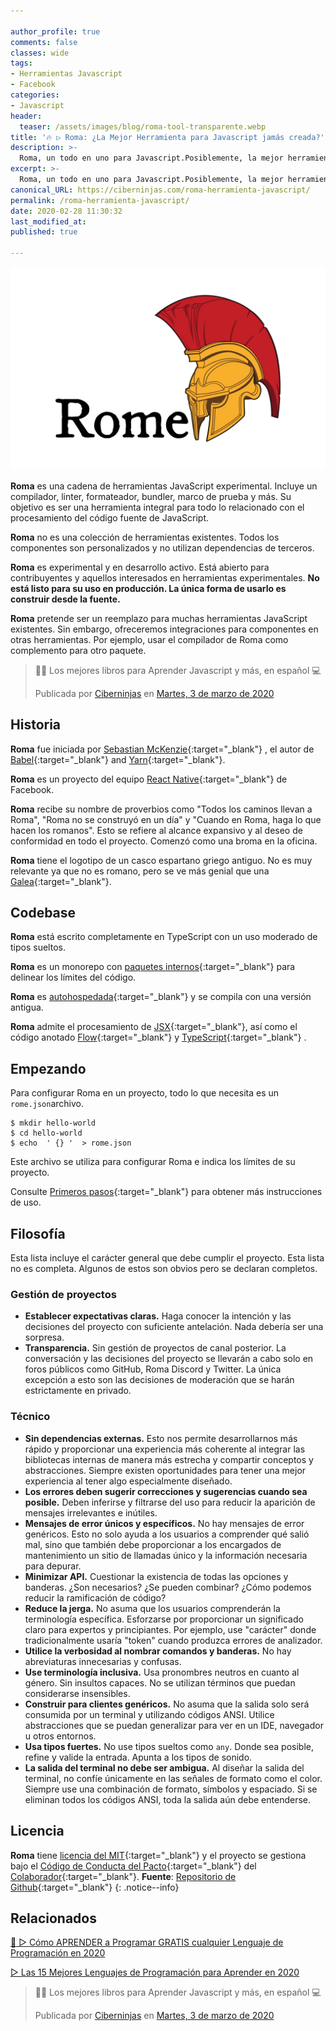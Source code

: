 ```yaml
---

author_profile: true
comments: false
classes: wide
tags:
- Herramientas Javascript
- Facebook
categories:
- Javascript
header:
  teaser: /assets/images/blog/roma-tool-transparente.webp
title: '🔥 ▷ Roma: ¿La Mejor Herramienta para Javascript jamás creada?'
description: >-
  Roma, un todo en uno para Javascript.Posiblemente, la mejor herramientas jamás creada para el uso de JavaScript; incluye un conjunto de: compilador, linterna, formateador, bundler, marco de pruebas y más.
excerpt: >-
  Roma, un todo en uno para Javascript.Posiblemente, la mejor herramientas jamás creada para el uso de JavaScript; incluye un conjunto de: compilador, linterna, formateador, bundler, marco de pruebas y más.
canonical_URL: https://ciberninjas.com/roma-herramienta-javascript/
permalink: /roma-herramienta-javascript/
date: 2020-02-28 11:30:32
last_modified_at: 
published: true

---
```


![Roma: La herramienta perfecta para Javascript creada por el equipo del Framework React de Facebook](/assets/images/blog/roma-tool-transparente.webp "Roma: La herramienta perfecta para Javascript creada por el equipo del Framework React de Facebook")

**Roma** es una cadena de herramientas JavaScript experimental. Incluye un compilador, linter, formateador, bundler, marco de prueba y más. Su objetivo es ser una herramienta integral para todo lo relacionado con el procesamiento del código fuente de JavaScript.

**Roma** no es una colección de herramientas existentes. Todos los componentes son personalizados y no utilizan dependencias de terceros.

**Roma** es experimental y en desarrollo activo. Está abierto para contribuyentes y aquellos interesados en herramientas experimentales. **No está listo para su uso en producción. La única forma de usarlo es construir desde la fuente.**

**Roma** pretende ser un reemplazo para muchas herramientas JavaScript existentes. Sin embargo, ofreceremos integraciones para componentes en otras herramientas. Por ejemplo, usar el compilador de Roma como complemento para otro paquete.

<div class="fb-post" data-href="https://www.facebook.com/ciberninjas/posts/1331101370410048" data-width="850" data-show-text="true"><blockquote cite="https://developers.facebook.com/ciberninjas/posts/1331101370410048" class="fb-xfbml-parse-ignore"><p>👨‍💻 Los mejores libros para Aprender Javascript y más, en español 💻</p>Publicada por <a href="https://www.facebook.com/ciberninjas/">Ciberninjas</a> en&nbsp;<a href="https://developers.facebook.com/ciberninjas/posts/1331101370410048">Martes, 3 de marzo de 2020</a></blockquote></div>

## Historia

**Roma** fue iniciada por [Sebastian McKenzie](https://twitter.com/sebmck){:target="_blank"} , el autor de [Babel](https://babeljs.io/){:target="_blank"} and [Yarn](https://yarnpkg.com/){:target="_blank"}.

**Roma** es un proyecto del equipo [React Native](https://github.com/facebook/react-native/){:target="_blank"} de Facebook.

**Roma** recibe su nombre de proverbios como "Todos los caminos llevan a Roma", "Roma no se construyó en un día" y "Cuando en Roma, haga lo que hacen los romanos". Esto se refiere al alcance expansivo y al deseo de conformidad en todo el proyecto. Comenzó como una broma en la oficina.

**Roma** tiene el logotipo de un casco espartano griego antiguo. No es muy relevante ya que no es romano, pero se ve más genial que una [Galea](https://en.wikipedia.org/wiki/Galea_(helmet)){:target="_blank"}.

## Codebase

**Roma** está escrito completamente en TypeScript con un uso moderado de tipos sueltos.

**Roma** es un monorepo con [paquetes internos](https://github.com/facebookexperimental/rome/blob/master/packages/@romejs){:target="_blank"} para delinear los límites del código.

**Roma** es [autohospedada](https://en.wikipedia.org/wiki/Self-hosting_(compilers)){:target="_blank"} y se compila con una versión antigua.

**Roma** admite el procesamiento de [JSX](https://reactjs.org/docs/introducing-jsx.html){:target="_blank"}, así como el código anotado [Flow](https://flow.org/){:target="_blank"} y [TypeScript](https://www.typescriptlang.org/){:target="_blank"} .

## Empezando

Para configurar Roma en un proyecto, todo lo que necesita es un `rome.json`archivo.

```
$ mkdir hello-world 
$ cd hello-world 
$ echo  ' {} '  > rome.json
```

Este archivo se utiliza para configurar Roma e indica los límites de su proyecto.

Consulte [Primeros pasos](https://github.com/facebookexperimental/rome/blob/master/docs/getting-started.md){:target="_blank"} para obtener más instrucciones de uso.

## Filosofía

Esta lista incluye el carácter general que debe cumplir el proyecto. Esta lista no es completa. Algunos de estos son obvios pero se declaran completos.

### Gestión de proyectos

- **Establecer expectativas claras.** Haga conocer la intención y las decisiones del proyecto con suficiente antelación. Nada debería ser una sorpresa.
- **Transparencia.** Sin gestión de proyectos de canal posterior. La conversación y las decisiones del proyecto se llevarán a cabo solo en foros públicos como GitHub, Roma Discord y Twitter. La única excepción a esto son las decisiones de moderación que se harán estrictamente en privado.

### Técnico

- **Sin dependencias externas.** Esto nos permite desarrollarnos más rápido y proporcionar una experiencia más coherente al integrar las bibliotecas internas de manera más estrecha y compartir conceptos y abstracciones. Siempre existen oportunidades para tener una mejor experiencia al tener algo especialmente diseñado.
- **Los errores deben sugerir correcciones y sugerencias cuando sea posible.** Deben inferirse y filtrarse del uso para reducir la aparición de mensajes irrelevantes e inútiles.
- **Mensajes de error únicos y específicos.** No hay mensajes de error genéricos. Esto no solo ayuda a los usuarios a comprender qué salió mal, sino que también debe proporcionar a los encargados de mantenimiento un sitio de llamadas único y la información necesaria para depurar.
- **Minimizar API.** Cuestionar la existencia de todas las opciones y banderas. ¿Son necesarios? ¿Se pueden combinar? ¿Cómo podemos reducir la ramificación de código?
- **Reduce la jerga.** No asuma que los usuarios comprenderán la terminología específica. Esforzarse por proporcionar un significado claro para expertos y principiantes. Por ejemplo, use "carácter" donde tradicionalmente usaría "token" cuando produzca errores de analizador.
- **Utilice la verbosidad al nombrar comandos y banderas.** No hay abreviaturas innecesarias y confusas.
- **Use terminología inclusiva.** Usa pronombres neutros en cuanto al género. Sin insultos capaces. No se utilizan términos que puedan considerarse insensibles.
- **Construir para clientes genéricos.** No asuma que la salida solo será consumida por un terminal y utilizando códigos ANSI. Utilice abstracciones que se puedan generalizar para ver en un IDE, navegador u otros entornos.
- **Usa tipos fuertes.** No use tipos sueltos como `any`. Donde sea posible, refine y valide la entrada. Apunta a los tipos de sonido.
- **La salida del terminal no debe ser ambigua.** Al diseñar la salida del terminal, no confíe únicamente en las señales de formato como el color. Siempre use una combinación de formato, símbolos y espaciado. Si se eliminan todos los códigos ANSI, toda la salida aún debe entenderse.

## Licencia

**Roma** tiene [licencia del MIT](https://github.com/facebookexperimental/rome/blob/master/LICENSE){:target="_blank"} y el proyecto se gestiona bajo el [Código de Conducta del Pacto](https://github.com/facebookexperimental/rome/blob/master/.github/CODE_OF_CONDUCT.md){:target="_blank"} del [Colaborador](https://github.com/facebookexperimental/rome/blob/master/.github/CODE_OF_CONDUCT.md){:target="_blank"}.
**Fuente**\: [Repositorio de Github](https://github.com/facebookexperimental/rome "Repositorio de Github"){:target="_blank"}
{: .notice--info}

## Relacionados

[🥇 ▷ Cómo APRENDER a Programar GRATIS cualquier Lenguaje de Programación en 2020](/programar/)

[▷ Las 15 Mejores Lenguajes de Programación para Aprender en 2020](/15-mejores-lenguajes-programacion/)

<div class="fb-post" data-href="https://www.facebook.com/ciberninjas/posts/1331101370410048" data-width="850" data-show-text="true"><blockquote cite="https://developers.facebook.com/ciberninjas/posts/1331101370410048" class="fb-xfbml-parse-ignore"><p>👨‍💻 Los mejores libros para Aprender Javascript y más, en español 💻</p>Publicada por <a href="https://www.facebook.com/ciberninjas/">Ciberninjas</a> en&nbsp;<a href="https://developers.facebook.com/ciberninjas/posts/1331101370410048">Martes, 3 de marzo de 2020</a></blockquote></div>